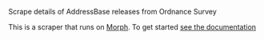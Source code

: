 Scrape details of AddressBase releases from Ordnance Survey

This is a scraper that runs on [Morph](https://morph.io). To get started [see the documentation](https://morph.io/documentation)
